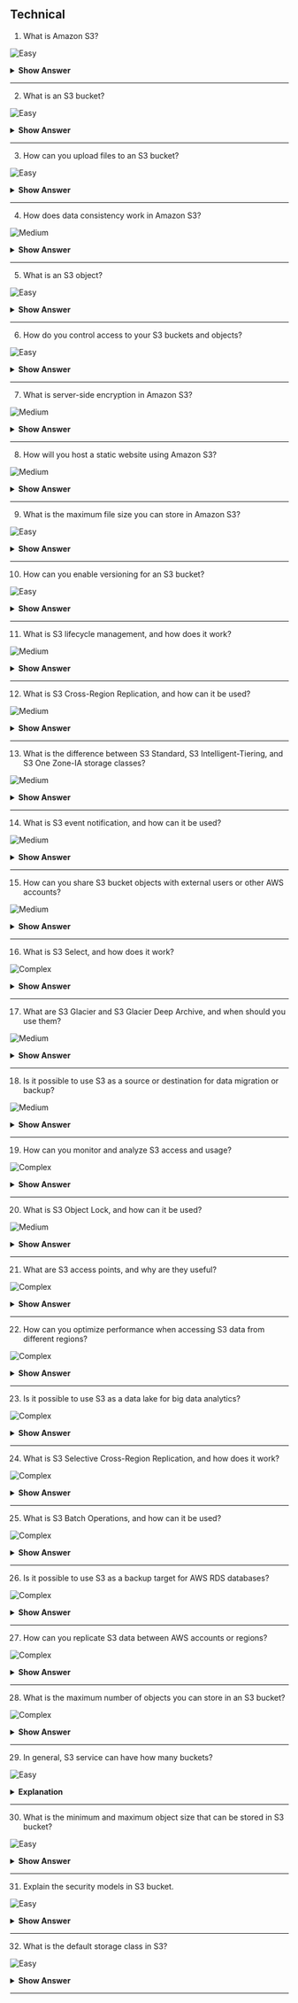 ## Technical

1. What is Amazon S3?

![Easy](https://github.com/revaturelabs/interviewquestions/blob/dev/InterviewSpecificQuestions/ComplexityTags/simple%20(2).svg)

<details>
<summary> <b>Show Answer</b> </summary>

<blockquote>

Amazon S3 is an object storage service provided by AWS. It offers secure, durable, and scalable storage for various types of data, such as documents, images, videos, backups, and logs. S3 is designed to be highly available and accessible from anywhere on the web.

</blockquote>
</details>

---

2. What is an S3 bucket?

![Easy](https://github.com/revaturelabs/interviewquestions/blob/dev/InterviewSpecificQuestions/ComplexityTags/simple%20(2).svg)

<details>
<summary> <b>Show Answer</b> </summary>

<blockquote>

An S3 bucket is a container for storing objects in Amazon S3. It acts as a logical unit for organizing and accessing your data. Each bucket must have a globally unique name and can be configured with various settings, permissions, and properties.

</blockquote>
</details>

---

3. How can you upload files to an S3 bucket?

![Easy](https://github.com/revaturelabs/interviewquestions/blob/dev/InterviewSpecificQuestions/ComplexityTags/simple%20(2).svg)

<details>
<summary> <b>Show Answer</b> </summary>

<blockquote>

You can upload files to an S3 bucket using the AWS Management Console, AWS CLI (Command Line Interface), or SDKs (Software Development Kits). These tools provide options to upload files individually or in bulk, and you can also set permissions and metadata during the upload process.

</blockquote>
</details>

---

4. How does data consistency work in Amazon S3?

![Medium](https://github.com/revaturelabs/interviewquestions/blob/dev/InterviewSpecificQuestions/ComplexityTags/Medium%20(2).svg)

<details>
<summary> <b>Show Answer</b> </summary>

<blockquote>

Amazon S3 provides read-after-write consistency for new object uploads and eventual consistency for overwrite and delete operations. This means that when you upload a new object, you can immediately read it and get the latest version. However, if you overwrite or delete an object, it may take some time for the changes to propagate across all S3 servers.

</blockquote>
</details>

---

5. What is an S3 object?

![Easy](https://github.com/revaturelabs/interviewquestions/blob/dev/InterviewSpecificQuestions/ComplexityTags/simple%20(2).svg)

<details>
<summary> <b>Show Answer</b> </summary>

<blockquote>

An S3 object is the basic unit of data in Amazon S3. It consists of the data itself and the associated metadata, including a unique key (or filename) within the bucket, the size of the object, and other optional attributes. Objects can be any type of file, such as documents, images, videos, or archives.

</blockquote>
</details>

---

6. How do you control access to your S3 buckets and objects?

![Easy](https://github.com/revaturelabs/interviewquestions/blob/dev/InterviewSpecificQuestions/ComplexityTags/simple%20(2).svg)

<details>
<summary> <b>Show Answer</b> </summary>

<blockquote>

Access to S3 buckets and objects can be controlled through a combination of bucket policies, access control lists (ACLs), and IAM (Identity and Access Management) policies. These mechanisms allow you to define fine-grained permissions for different users, groups, or applications accessing your S3 resources.

</blockquote>
</details>

---

7. What is server-side encryption in Amazon S3?

![Medium](https://github.com/revaturelabs/interviewquestions/blob/dev/InterviewSpecificQuestions/ComplexityTags/Medium%20(2).svg)

<details>
<summary> <b>Show Answer</b> </summary>

<blockquote>

Server-side encryption in Amazon S3 allows you to encrypt data at rest. S3 provides three options for server-side encryption: Amazon S3-managed keys (SSE-S3), AWS Key Management Service (AWS KMS) managed keys (SSE-KMS), and customer-provided keys (SSE-C). These encryption options help protect your data stored in S3.

</blockquote>
</details>

---

8. How will you host a static website using Amazon S3?

![Medium](https://github.com/revaturelabs/interviewquestions/blob/dev/InterviewSpecificQuestions/ComplexityTags/Medium%20(2).svg)

<details>
<summary> <b>Show Answer</b> </summary>

<blockquote>

You can configure your S3 bucket to function as a static website by enabling static website hosting and specifying the index document and error document. Once configured, your bucket can serve HTML, CSS, JavaScript, and other static files as a web server.

</blockquote>
</details>

---

9. What is the maximum file size you can store in Amazon S3?

![Easy](https://github.com/revaturelabs/interviewquestions/blob/dev/InterviewSpecificQuestions/ComplexityTags/simple%20(2).svg)

<details>
<summary> <b>Show Answer</b> </summary>

<blockquote>

In Amazon S3, the maximum file size you can store is 5 terabytes (TB). This limit applies to individual objects within a bucket. However, there is no limit on the total size of a bucket or the number of objects you can store in a bucket.

</blockquote>
</details>

---

10. How can you enable versioning for an S3 bucket?

![Easy](https://github.com/revaturelabs/interviewquestions/blob/dev/InterviewSpecificQuestions/ComplexityTags/simple%20(2).svg)

<details>
<summary> <b>Show Answer</b> </summary>

<blockquote>

You can enable versioning for an S3 bucket to preserve multiple versions of an object. With versioning enabled, every write or overwrite creates a new version of the object, allowing you to revert to previous versions if needed. Versioning can be managed through the S3 console, API, or CLI.

</blockquote>
</details>

---

11. What is S3 lifecycle management, and how does it work?

![Medium](https://github.com/revaturelabs/interviewquestions/blob/dev/InterviewSpecificQuestions/ComplexityTags/Medium%20(2).svg)

<details>
<summary> <b>Show Answer</b> </summary>

<blockquote>

S3 lifecycle management is a feature that automates the transition of objects between different storage classes based on predefined rules. It allows you to optimize storage costs by moving less frequently accessed data to lower-cost storage tiers over time, such as transitioning from Standard to Standard-IA (Infrequent Access) or Glacier.

</blockquote>
</details>

---

12. What is S3 Cross-Region Replication, and how can it be used?

![Medium](https://github.com/revaturelabs/interviewquestions/blob/dev/InterviewSpecificQuestions/ComplexityTags/Medium%20(2).svg)

<details>
<summary> <b>Show Answer</b> </summary>

<blockquote>

S3 Cross-Region Replication is a feature that automatically replicates objects from one S3 bucket to another bucket in a different AWS region. It helps with disaster recovery, data locality, and compliance requirements. When enabled, S3 asynchronously replicates object changes, such as uploads, modifications, or deletions, to the destination bucket.

</blockquote>
</details>

---

13. What is the difference between S3 Standard, S3 Intelligent-Tiering, and S3 One Zone-IA storage classes?

![Medium](https://github.com/revaturelabs/interviewquestions/blob/dev/InterviewSpecificQuestions/ComplexityTags/Medium%20(2).svg)

<details>
<summary> <b>Show Answer</b> </summary>

<blockquote>

S3 Standard provides high durability, availability, and low latency for frequently accessed data. S3 Intelligent-Tiering automatically moves objects between Standard and Standard-IA based on their usage patterns. S3 One Zone-IA offers lower-cost storage for infrequently accessed data, but it is stored in a single Availability Zone and lacks the multi-AZ resilience of Standard and Intelligent-Tiering.

</blockquote>
</details>

---

14. What is S3 event notification, and how can it be used?

![Medium](https://github.com/revaturelabs/interviewquestions/blob/dev/InterviewSpecificQuestions/ComplexityTags/Medium%20(2).svg)

<details>
<summary> <b>Show Answer</b> </summary>

<blockquote>

S3 event notification is a feature that sends notifications when specific events occur in an S3 bucket, such as object creation, deletion, or restoration. These notifications can be delivered to different AWS services, including Lambda functions, SNS (Simple Notification Service) topics, and SQS (Simple Queue Service) queues, enabling you to automate workflows or trigger actions based on S3 events.

</blockquote>
</details>

---

15. How can you share S3 bucket objects with external users or other AWS accounts?

![Medium](https://github.com/revaturelabs/interviewquestions/blob/dev/InterviewSpecificQuestions/ComplexityTags/Medium%20(2).svg)

<details>
<summary> <b>Show Answer</b> </summary>

<blockquote>

You can share S3 bucket objects with external users or other AWS accounts using a combination of bucket policies and S3 pre-signed URLs. Bucket policies define access permissions, and pre-signed URLs generate time-limited URLs that grant temporary access to specific objects. You can also use AWS IAM roles to grant cross-account access to S3 resources.

</blockquote>
</details>

---

16. What is S3 Select, and how does it work?

![Complex](https://github.com/revaturelabs/interviewquestions/blob/dev/InterviewSpecificQuestions/ComplexityTags/Complex%20(2).svg)

<details>
<summary> <b>Show Answer</b> </summary>

<blockquote>

S3 Select is a feature that allows you to retrieve only a subset of data from an object by using SQL-like queries. With S3 Select, you can filter, extract, and transform data directly on the server-side, reducing the amount of data transferred over the network and improving query performance. It is useful for analyzing large CSV, JSON, or Parquet files stored in S3.

</blockquote>
</details>

---

17. What are S3 Glacier and S3 Glacier Deep Archive, and when should you use them?

![Medium](https://github.com/revaturelabs/interviewquestions/blob/dev/InterviewSpecificQuestions/ComplexityTags/Medium%20(2).svg)

<details>
<summary> <b>Show Answer</b> </summary>

<blockquote>

S3 Glacier and S3 Glacier Deep Archive are archival storage classes within Amazon S3. They are designed for long-term data archival and offer extremely low-cost storage with different retrieval options. S3 Glacier is suitable for data that may need to be accessed within minutes to hours, while S3 Glacier Deep Archive is intended for data that may be accessed once or twice a year.

</blockquote>
</details>

---

18. Is it possible to use S3 as a source or destination for data migration or backup?

![Medium](https://github.com/revaturelabs/interviewquestions/blob/dev/InterviewSpecificQuestions/ComplexityTags/Medium%20(2).svg)

<details>
<summary> <b>Show Answer</b> </summary>

<blockquote>

Yes, S3 can be used as a source or destination for data migration or backup purposes. AWS provides services like AWS Snowball, AWS DataSync, and AWS Storage Gateway that facilitate data transfer between on-premises systems, other cloud providers, and S3. You can also use AWS Backup service to automate backup and recovery of AWS resources, including S3 buckets.

</blockquote>
</details>

---

19. How can you monitor and analyze S3 access and usage?

![Complex](https://github.com/revaturelabs/interviewquestions/blob/dev/InterviewSpecificQuestions/ComplexityTags/Complex%20(2).svg)

<details>
<summary> <b>Show Answer</b> </summary>

<blockquote>

You can monitor and analyze S3 access and usage using various tools and services. Amazon S3 access logs can be enabled to capture detailed access records, which can be analyzed using Amazon Athena, AWS Glue, or other log analysis tools. Additionally, you can use Amazon CloudWatch metrics and alarms to monitor S3 storage and request metrics in real-time.

</blockquote>
</details>

---

20. What is S3 Object Lock, and how can it be used?

![Medium](https://github.com/revaturelabs/interviewquestions/blob/dev/InterviewSpecificQuestions/ComplexityTags/Medium%20(2).svg)

<details>
<summary> <b>Show Answer</b> </summary>

<blockquote>

S3 Object Lock is a feature that allows you to enforce a retention period or legal hold on objects stored in S3. It helps ensure that objects remain immutable and unchangeable for a specified duration. Object Lock can be used for compliance, regulatory requirements, and data retention purposes.

</blockquote>
</details>

---

21. What are S3 access points, and why are they useful?

![Complex](https://github.com/revaturelabs/interviewquestions/blob/dev/InterviewSpecificQuestions/ComplexityTags/Complex%20(2).svg)

<details>
<summary> <b>Show Answer</b> </summary>

<blockquote>

S3 access points are unique hostnames that you can create for your S3 buckets to enforce fine-grained access controls and simplify bucket access management. Access points allow you to delegate access to specific users or applications, enabling better security and reducing the risk of misconfiguration.

</blockquote>
</details>

---

22. How can you optimize performance when accessing S3 data from different regions?

![Complex](https://github.com/revaturelabs/interviewquestions/blob/dev/InterviewSpecificQuestions/ComplexityTags/Complex%20(2).svg)

<details>
<summary> <b>Show Answer</b> </summary>

<blockquote>

To optimize performance when accessing S3 data from different regions, you can consider using Amazon CloudFront, AWS Global Accelerator, or AWS Direct Connect. CloudFront is a content delivery network that caches S3 content at edge locations, while Global Accelerator and Direct Connect provide dedicated network paths to improve connectivity and reduce latency.

</blockquote>
</details>

---

23. Is it possible to use S3 as a data lake for big data analytics?

![Complex](https://github.com/revaturelabs/interviewquestions/blob/dev/InterviewSpecificQuestions/ComplexityTags/Complex%20(2).svg)

<details>
<summary> <b>Show Answer</b> </summary>

<blockquote>

Yes, S3 is commonly used as a data lake for big data analytics. It can store vast amounts of structured and unstructured data, and it integrates seamlessly with other AWS services like Amazon Athena, Amazon Redshift Spectrum, and AWS Glue, allowing you to perform advanced analytics and queries on your data.

</blockquote>
</details>

---

24. What is S3 Selective Cross-Region Replication, and how does it work?

![Complex](https://github.com/revaturelabs/interviewquestions/blob/dev/InterviewSpecificQuestions/ComplexityTags/Complex%20(2).svg)

<details>
<summary> <b>Show Answer</b> </summary>

<blockquote>

S3 Selective Cross-Region Replication is a feature that allows you to selectively replicate specific objects or prefixes from one S3 bucket to another in a different region. It provides more granular control over replication, reducing costs and bandwidth usage compared to replicating the entire bucket. Selective replication is configured using S3 replication rules.

</blockquote>
</details>

---

25. What is S3 Batch Operations, and how can it be used?

![Complex](https://github.com/revaturelabs/interviewquestions/blob/dev/InterviewSpecificQuestions/ComplexityTags/Complex%20(2).svg)

<details>
<summary> <b>Show Answer</b> </summary>

<blockquote>

S3 Batch Operations is a feature that enables you to perform large-scale operations on objects in S3, such as copying, deleting, or updating metadata. It simplifies and automates the execution of these operations, allowing you to process millions or billions of objects in a single request, significantly reducing the time and effort required.

</blockquote>
</details>

---

26. Is it possible to use S3 as a backup target for AWS RDS databases?

![Complex](https://github.com/revaturelabs/interviewquestions/blob/dev/InterviewSpecificQuestions/ComplexityTags/Complex%20(2).svg)

<details>
<summary> <b>Show Answer</b> </summary>

<blockquote>

Yes, you can use S3 as a backup target for AWS RDS (Relational Database Service) databases. RDS supports automated backups and manual snapshots, and you can choose to store these backups in an S3 bucket. Storing RDS backups in S3 provides durability, cost efficiency, and flexibility in managing your database backups.

</blockquote>
</details>

---

27. How can you replicate S3 data between AWS accounts or regions?

![Complex](https://github.com/revaturelabs/interviewquestions/blob/dev/InterviewSpecificQuestions/ComplexityTags/Complex%20(2).svg)

<details>
<summary> <b>Show Answer</b> </summary>

<blockquote>

You can replicate S3 data between AWS accounts or regions using various methods. Cross-account replication allows you to configure one bucket as the source and another bucket in a different account as the destination. Cross-region replication replicates objects between buckets in different regions within the same account. Both options require appropriate permissions and configurations to establish replication.

</blockquote>
</details>

---

28. What is the maximum number of objects you can store in an S3 bucket?

![Complex](https://github.com/revaturelabs/interviewquestions/blob/dev/InterviewSpecificQuestions/ComplexityTags/Complex%20(2).svg)

<details>
<summary> <b>Show Answer</b> </summary>

<blockquote>

Amazon S3 does not impose any limit on the number of objects you can store in a bucket. You can store an unlimited number of objects in a bucket, subject to the overall storage capacity limits and performance considerations of S3.

</blockquote>
</details>

---

29. In general, S3 service can have how many buckets?

![Easy](https://github.com/revaturelabs/interviewquestions/blob/dev/ComplexityTags/simple%20(2).svg)

<details>
<summary> <b>Explanation</b> </summary>

<blockquote>

- By default, you can create up to 100 buckets.

</blockquote>
</details>

---

30. What is the minimum and maximum object size that can be stored in S3 bucket?

![Easy](https://github.com/revaturelabs/interviewquestions/blob/dev/ComplexityTags/simple%20(2).svg)

<details>
<summary> <b>Show Answer</b> </summary>

<blockquote>

- The minimum size of an object that you can store in S3 is 0 bytes and the maximum size of an object that you can store in S3 is 5 TB.
 
 
</blockquote>
</details>

---

31. Explain the security models in S3 bucket.

![Easy](https://github.com/revaturelabs/interviewquestions/blob/dev/ComplexityTags/simple%20(2).svg)

<details>
<summary> <b>Show Answer</b> </summary>

<blockquote>

- S3 bucket can be secured in two ways:
-	ACL (Access Control List)
ACL is used to manage the access of resources to buckets and objects. An object of each bucket is associated with ACL. It defines which AWS accounts have granted access and the type of access. When a user sends the request for a resource, then its corresponding ACL will be checked to verify whether the user has granted access to the resource or not. When you create a bucket, then Amazon S3 creates a default ACL which provides full control over the AWS resources.
-	Bucket Policies
Bucket policies are only applied to S3 buckets. Bucket policies define what actions are allowed or denied. Bucket policies are attached to the bucket, not to an S3 object but the permissions defined in the bucket policy are applied to all the objects in the S3 bucket.


</blockquote>
</details>

---

32. What is the default storage class in S3?

![Easy](https://github.com/revaturelabs/interviewquestions/blob/dev/ComplexityTags/simple%20(2).svg)

<details>
<summary> <b>Show Answer</b> </summary>

<blockquote>

- The default storage class is Standard Frequently Accessed.

</blockquote>
</details>

---